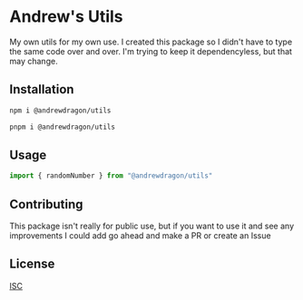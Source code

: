 # Andrew's Utils

My own utils for my own use. I created this package so I didn't have to type the same code over and over. I'm trying to keep it dependencyless, but that may change.

## Installation

```bash
npm i @andrewdragon/utils
```

```bash
pnpm i @andrewdragon/utils
```

## Usage

```ts
import { randomNumber } from "@andrewdragon/utils"
```

## Contributing

This package isn't really for public use, but if you want to use it and see any improvements I could add go ahead and make a PR or create an Issue

## License

[ISC](https://github.com/AndrewDragonCh/AndrewsUtils/blob/master/LICENSE)